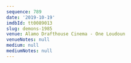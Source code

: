 ```yaml
---
sequence: 789
date: '2019-10-19'
imdbId: tt0089013
slug: demons-1985
venue: Alamo Drafthouse Cinema - One Loudoun
venueNotes: null
medium: null
mediumNotes: null
---
```


